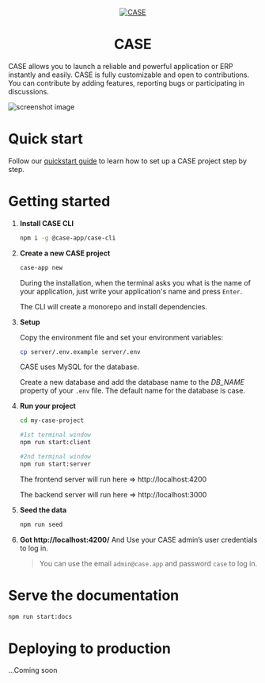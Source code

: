 <p align="center">
  <a href="https://www.case.app">
    <img alt="CASE" src="https://user-images.githubusercontent.com/11723962/163216302-7ceab1a8-19a1-444b-93f7-3d7469ee9986.png" />
  </a>
</p>
<h1 align="center" style="font-weight: bold">
  CASE
</h1>

CASE allows you to launch a reliable and powerful application or ERP instantly and easily. CASE is fully customizable and open to contributions. You can contribute by adding features, reporting bugs or participating in discussions.

![screenshot image](./screenshot.png)

# Quick start

Follow our [quickstart guide](https://docs.case.app) to learn how to set up a CASE project step by step.

# Getting started

1. **Install CASE CLI**

   ```sh
   npm i -g @case-app/case-cli
   ```

2. **Create a new CASE project**

   ```sh
   case-app new
   ```

   During the installation, when the terminal asks you what is the name of your application, just write your application's name and press `Enter`.

   The CLI will create a monorepo and install dependencies.

3. **Setup**

   Copy the environment file and set your environment variables:

   ```sh
   cp server/.env.example server/.env
   ```

   CASE uses MySQL for the database.

   Create a new database and add the database name to the _DB_NAME_ property of your `.env` file. The default name for the database is case.

4. **Run your project**

   ```sh
   cd my-case-project

   #1st terminal window
   npm run start:client

   #2nd terminal window
   npm run start:server
   ```

   The frontend server will run here => http://localhost:4200

   The backend server will run here => http://localhost:3000

5. **Seed the data**

   ```sh
   npm run seed
   ```

6. **Got http://localhost:4200/**
   And Use your CASE admin’s user credentials to log in.

   > You can use the email `admin@case.app` and password `case` to log in.

# Serve the documentation

```sh
npm run start:docs
```

# Deploying to production

...Coming soon
